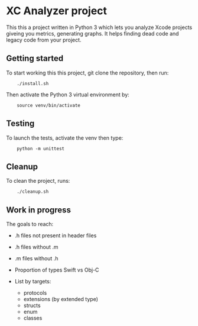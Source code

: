 # XC Analyzer project

This this a project written in Python 3 which lets you analyze Xcode projects giveing you metrics, generating graphs. It helps finding dead code and legacy code from your project.

## Getting started

To start working this this project, git clone the repository, then run:

        ./install.sh

Then activate the Python 3 virtual environment by:

        source venv/bin/activate

## Testing

To launch the tests, activate the venv then type:

        python -m unittest

## Cleanup

To clean the project, runs:

        ./cleanup.sh

## Work in progress

The goals to reach:

- .h files not present in header files

- .h files without .m
- .m files without .h

- Proportion of types Swift vs Obj-C

- List by targets:
  - protocols
  - extensions (by extended type)
  - structs
  - enum
  - classes
